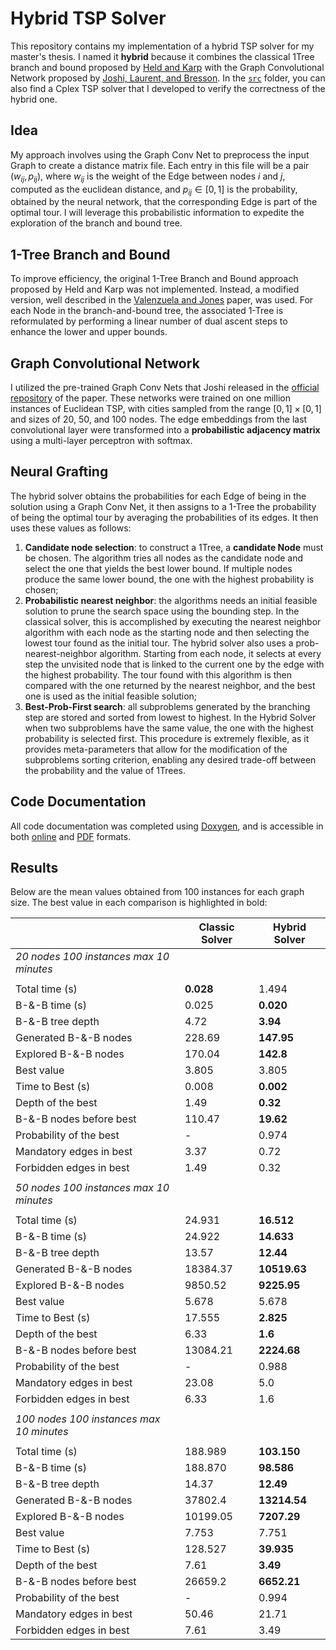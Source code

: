 # Hybrid TSP Solver

This repository contains my implementation of a hybrid TSP solver for my master's thesis. I named it **hybrid** because it combines the classical 1Tree branch and bound proposed by [Held and Karp](https://pubsonline.informs.org/doi/10.1287/opre.18.6.1138) with the Graph Convolutional Network proposed by [Joshi, Laurent, and Bresson](https://arxiv.org/abs/1906.01227). In the [`src`](./src) folder, you can also find a Cplex TSP solver that I developed to verify the correctness of the hybrid one.

## Idea 

My approach involves using the Graph Conv Net to preprocess the input Graph to create a distance matrix file. Each entry in this file will be a pair $(w_{ij}, p_{ij})$, where $w_{ij}$ is the weight of the Edge between nodes $i$ and $j$, computed as the euclidean distance, and $p_{ij} \in [0,1]$ is the probability, obtained by the neural network, that the corresponding Edge is part of the optimal tour. I will leverage this probabilistic information to expedite the exploration of the branch and bound tree.

## 1-Tree Branch and Bound

To improve efficiency, the original 1-Tree Branch and Bound approach proposed by Held and Karp was not implemented. Instead, a modified version, well described in the [Valenzuela and Jones](https://www.sciencedirect.com/science/article/abs/pii/S0377221796002147?via%3Dihub) paper, was used. For each Node in the branch-and-bound tree, the associated 1-Tree is reformulated by performing a linear number of dual ascent steps to enhance the lower and upper bounds.

## Graph Convolutional Network

I utilized the pre-trained Graph Conv Nets that Joshi released in the [official repository](https://github.com/chaitjo/graph-convnet-tsp) of the paper. These networks were trained on one million instances of Euclidean TSP, with cities sampled from the range $[0,1] \times [0,1]$ and sizes of 20, 50, and 100 nodes. The edge embeddings from the last convolutional layer were transformed into a **probabilistic adjacency matrix** using a multi-layer perceptron with softmax.

## Neural Grafting

The hybrid solver obtains the probabilities for each Edge of being in the solution using a Graph Conv Net, it then assigns to a 1-Tree the probability of being the optimal tour by averaging the probabilities of its edges. It then uses these values as follows:
1. **Candidate node selection**: to construct a 1Tree, a **candidate Node** must be chosen. The algorithm tries all nodes as the candidate node and select the one that yields the best lower bound. If multiple nodes produce the same lower bound, the one with the highest probability is chosen;
2. **Probabilistic nearest neighbor**: the algorithms needs an initial feasible solution to prune the search space using the bounding step. In the classical solver, this is accomplished by executing the nearest neighbor algorithm with each node as the starting node and then selecting the lowest tour found as the initial tour. The hybrid solver also uses a prob-nearest-neighbor algorithm. Starting from each node, it selects at every step the unvisited node that is linked to the current one by the edge with the highest probability. The tour found with this algorithm is then compared with the one returned by the nearest neighbor, and the best one is used as the initial feasible solution;
3. **Best-Prob-First search**: all subproblems generated by the branching step are stored and sorted from lowest to highest. In the Hybrid Solver when two subproblems have the same value, the one with the highest probability is selected first. This procedure is extremely flexible, as it provides meta-parameters that allow for the modification of the subproblems sorting criterion, enabling any desired trade-off between the probability and the value of 1Trees.

## Code Documentation
All code documentation was completed using [Doxygen](https://www.doxygen.nl/), and is accessible in both [online](https://www.lorenzosciandra.com/assets/projects/HybridTSPSolver/index) and [PDF](./res/docs/code_documentation.pdf) formats.

## Results
Below are the mean values obtained from 100 instances for each graph size. The best value in each comparison is highlighted in bold:

|                           | **Classic Solver** | **Hybrid Solver** |
|---------------------------|--------------------|-------------------|
|   *20 nodes             100 instances          max 10 minutes*   |||
|                           |                    |                   |
| Total time (s)            | **0.028**          | 1.494             |
| B-&-B time (s)            | 0.025              | **0.020**         |
| B-&-B tree depth          | 4.72               | **3.94**          |
| Generated B-&-B nodes     | 228.69             | **147.95**        |
| Explored B-&-B nodes      | 170.04             | **142.8**         |
| Best value                | 3.805              | 3.805             |
| Time to Best (s)          | 0.008              | **0.002**         |
| Depth of the best         | 1.49               | **0.32**          |
| B-&-B nodes before best   | 110.47             | **19.62**         |
| Probability of the best   | -                  | 0.974             |
| Mandatory edges in best   | 3.37               | 0.72              |
| Forbidden edges in best   | 1.49               | 0.32              |
|                           |                    |                   |
|   *50 nodes             100 instances             max 10 minutes* |||
|                           |                    |                   |
| Total time (s)            | 24.931             | **16.512**        |
| B-&-B time (s)            | 24.922             | **14.633**        |
| B-&-B tree depth          | 13.57              | **12.44**         |
| Generated B-&-B nodes     | 18384.37           | **10519.63**      |
| Explored B-&-B nodes      | 9850.52            | **9225.95**       |
| Best value                | 5.678              | 5.678             |
| Time to Best (s)          | 17.555             | **2.825**         |
| Depth of the best         | 6.33               | **1.6**           |
| B-&-B nodes before best   | 13084.21           | **2224.68**       |
| Probability of the best   | -                  | 0.988             |
| Mandatory edges in best   | 23.08              | 5.0               |
| Forbidden edges in best   | 6.33               | 1.6               |
|                           |                    |                   |
|   *100 nodes*            *100 instances*       *max 10 minutes*  |||
|                           |                    |                   |
| Total time (s)            | 188.989            | **103.150**       |
| B-&-B time (s)            | 188.870            | **98.586**        |
| B-&-B tree depth          | 14.37              | **12.49**         |
| Generated B-&-B nodes     | 37802.4            | **13214.54**      |
| Explored B-&-B nodes      | 10199.05           | **7207.29**       |
| Best value                | 7.753              | 7.751             |
| Time to Best (s)          | 128.527            | **39.935**        |
| Depth of the best         | 7.61               | **3.49**          |
| B-&-B nodes before best   | 26659.2            | **6652.21**       |
| Probability of the best   | -                  | 0.994             |
| Mandatory edges in best   | 50.46              | 21.71             |
| Forbidden edges in best   | 7.61               | 3.49              |
